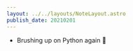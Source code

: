 ```yaml
---
layout: ../../layouts/NoteLayout.astro
publish_date: 20210201
---
```


- Brushing up on Python again 😬
